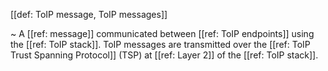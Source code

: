 [[def: ToIP message, ToIP messages]]

~ A [[ref: message]] communicated between [[ref: ToIP endpoints]] using the [[ref: ToIP stack]]. ToIP messages are transmitted over the [[ref: ToIP Trust Spanning Protocol]] (TSP) at [[ref: Layer 2]] of the [[ref: ToIP stack]].
